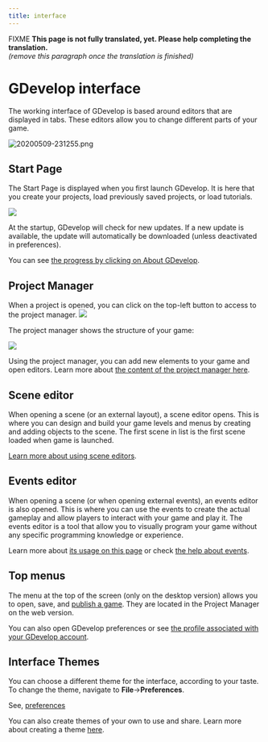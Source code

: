 ```yaml
---
title: interface
---
```

FIXME **This page is not fully translated, yet. Please help completing the translation.**  
*(remove this paragraph once the translation is finished)*

# GDevelop interface

The working interface of GDevelop is based around editors that are displayed in tabs. These editors allow you to change different parts of your game.

![20200509-231255.png](/gdevelop5/interface/pasted/20200509-231255.png)

## Start Page

The Start Page is displayed when you first launch GDevelop. It is here that you create your projects, load previously saved projects, or load tutorials.

![](/gdevelop5/gdevelopstart.png)

At the startup, GDevelop will check for new updates. If a new update is available, the update will automatically be downloaded (unless deactivated in preferences).

You can see [the progress by clicking on About GDevelop](/gdevelop5/interface/updates).

## Project Manager

When a project is opened, you can click on the top-left button to access to the project manager. ![](/gdevelop5/project-manager-button.png)

The project manager shows the structure of your game:

![](/gdevelop5/interface/pasted/20200406-000213.png)

Using the project manager, you can add new elements to your game and open editors. Learn more about [the content of the project manager here](/gdevelop5/interface/project-manager).

## Scene editor

When opening a scene (or an external layout), a scene editor opens. This is where you can design and build your game levels and menus by creating and adding objects to the scene. The first scene in list is the first scene loaded when game is launched.

[Learn more about using scene editors](/gdevelop5/interface/scene-editor).

## Events editor

When opening a scene (or when opening external events), an events editor is also opened. This is where you can use the events to create the actual gameplay and allow players to interact with your game and play it. The events editor is a tool that allow you to visually program your game without any specific programming knowledge or experience.

Learn more about [its usage on this page](/gdevelop5/interface/events-editor) or check [the help about events](/gdevelop5/events).

## Top menus

The menu at the top of the screen (only on the desktop version) allows you to open, save, and [publish a game](/gdevelop5/publishing). They are located in the Project Manager on the web version.

You can also open GDevelop preferences or see [the profile associated with your GDevelop account](/gdevelop5/interface/profile).

## Interface Themes

You can choose a different theme for the interface, according to your taste. To change the theme, navigate to **File**-\>**Preferences**.

See, [preferences](/gdevelop5/preferences)

You can also create themes of your own to use and share. Learn more about creating a theme [here](/gdevelop5/all-features/themes).

